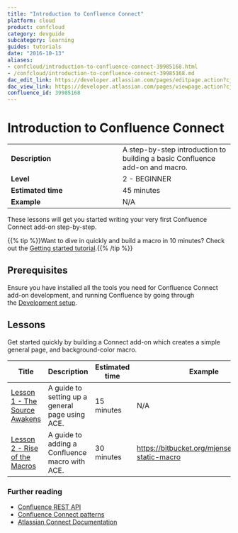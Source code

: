 ```yaml
---
title: "Introduction to Confluence Connect"
platform: cloud
product: confcloud
category: devguide
subcategory: learning
guides: tutorials
date: "2016-10-13"
aliases:
- confcloud/introduction-to-confluence-connect-39985168.html
- /confcloud/introduction-to-confluence-connect-39985168.md
dac_edit_link: https://developer.atlassian.com/pages/editpage.action?cjm=wozere&pageId=39985168
dac_view_link: https://developer.atlassian.com/pages/viewpage.action?cjm=wozere&pageId=39985168
confluence_id: 39985168
---
```


# Introduction to Confluence Connect

<table>
<colgroup>
<col width="50%" />
<col width="50%" />
</colgroup>
<tbody>
<tr class="odd">
<td><strong>Description</strong></td>
<td>A step-by-step introduction to building a basic Confluence add-on and macro.</td>
</tr>
<tr class="even">
<td><strong>Level</strong></td>
<td><div class="content-wrapper">
2 - BEGINNER
</div></td>
</tr>
<tr class="odd">
<td><strong>Estimated time</strong></td>
<td>45 minutes</td>
</tr>
<tr class="even">
<td><strong>Example</strong></td>
<td>N/A</td>
</tr>
</tbody>
</table>

These lessons will get you started writing your very first Confluence Connect add-on step-by-step.

{{% tip %}}Want to dive in quickly and build a macro in 10 minutes? Check out the [Getting started tutorial](/cloud/confluence/getting-started).{{% /tip %}}

## Prerequisites

Ensure you have installed all the tools you need for Confluence Connect add-on development, and running Confluence by going through the [Development setup](/cloud/confluence/development-setup).

## Lessons

Get started quickly by building a Connect add-on which creates a simple general page, and background-color macro. 

<table>
<colgroup>
<col width="20%" />
<col width="20%" />
<col width="20%" />
<col width="20%" />
<col width="20%" />
</colgroup>
<thead>
<tr class="header">
<th><div class="tablesorter-header-inner">
Title
</div></th>
<th><div class="tablesorter-header-inner">
Description
</div></th>
<th><div class="tablesorter-header-inner">
Estimated time
</div></th>
<th><div class="tablesorter-header-inner">
Example
</div></th>
<th><div class="tablesorter-header-inner">
Level
</div></th>
</tr>
</thead>
<tbody>
<tr class="odd">
<td><a href="/cloud/confluence/lesson-1-the-source-awakens">Lesson 1 - The Source Awakens</a></td>
<td>A guide to setting up a general page using ACE.</td>
<td>15 minutes</td>
<td>N/A</td>
<td><div class="content-wrapper">
BEGINNER
</div></td>
</tr>
<tr class="even">
<td><a href="/cloud/confluence/lesson-2-rise-of-the-macros">Lesson 2 - Rise of the Macros</a></td>
<td>A guide to adding a Confluence macro with ACE.</td>
<td>30 minutes</td>
<td><a href="https://bitbucket.org/mjensen/example-static-macro" class="uri" class="external-link">https://bitbucket.org/mjensen/example-static-macro</a></td>
<td><div class="content-wrapper">
BEGINNER
</div></td>
</tr>
</tbody>
</table>

### Further reading

-   [Confluence REST API](/cloud/confluence/about-confluence-cloud-rest-api)
-   [Confluence Connect patterns](/cloud/confluence/confluence-connect-patterns)
-   <a href="http://connect.atlassian.com" class="external-link">Atlassian Connect Documentation</a>